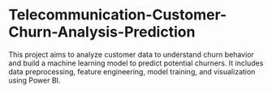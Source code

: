 # Telecommunication-Customer-Churn-Analysis-Prediction
This project aims to analyze customer data to understand churn behavior and build a machine learning model to predict potential churners. It includes data preprocessing, feature engineering, model training, and visualization using Power BI.
